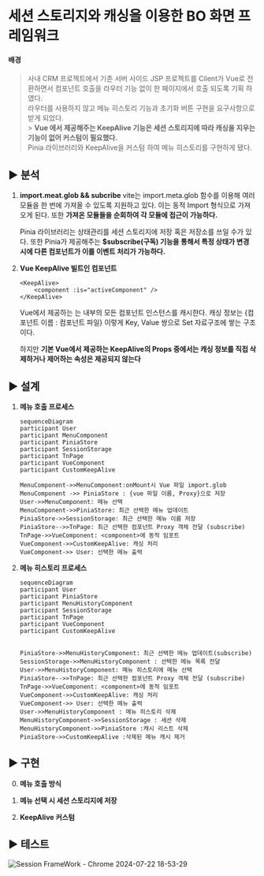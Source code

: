 # 세션 스토리지와 캐싱을 이용한 BO 화면 프레임워크

#### 배경

> 사내 CRM 프로젝트에서 기존 서버 사이드 JSP 프로젝트를 Cilent가 Vue로 전환하면서 컴포넌트 호출을 라우터 기능 없이 한 페이지에서 호출 되도록 기획 하였다. </br>
> 라우터를 사용하지 않고 메뉴 히스토리 기능과 초기화 버튼 구현을 요구사항으로 받게 되었다. </br> > **Vue 에서 제공해주는 KeepAlive 기능은 세션 스토리지에 따라 캐싱을 지우는 기능이 없어 커스텀이 필요했다.** </br>
> Pinia 라이브러리와 KeepAlive을 커스텀 하여 메뉴 히스토리를 구현하게 됐다.

## ▶ 분석

1. **import.meat.glob && subcribe**
   vite는 import.meta.glob 함수를 이용해 여러 모듈을 한 번에 가져올 수 있도록 지원하고 있다. 이는 동적 Import 형식으로 가져오게 된다. 또한 **가져온 모듈들을 순회하여 각 모듈에 접근이 가능하다.**</br>

    Pinia 라이브러리는 상태관리를 세션 스토리지에 저장 혹은 저장소를 쓰일 수가 있다. 또한 Pinia가 제공해주는 **$subscribe(구독) 기능을 통해서 특정 상태가 변경 시에 다른 컴포넌트가 이를 이벤트 처리가 가능하다.**

2. **Vue KeepAlive 빌트인 컴포넌트**

    ```vue
    <KeepAlive>
        <component :is="activeComponent" />
    </KeepAlive>
    ```

    Vue에서 제공하는 <KeepAlive>는 내부의 모든 컴포넌트 인스턴스를 캐시한다. 캐싱 정보는 {컴포넌트 이름 : 컴포넌트 파일} 이렇게 Key, Value 쌍으로 Set 자료구조에 쌓는 구조이다.

    하지만 **기본 Vue에서 제공하는 KeepAlive의 Props 중에서는 캐싱 정보를 직접 삭제하거나 제어하는 속성은 제공되지 않는다**

## ▶ 설계

1. **메뉴 호출 프로세스**

    ```mermaid
    sequenceDiagram
    participant User
    participant MenuComponent
    participant PiniaStore
    participant SessionStorage
    participant TnPage
    participant VueComponent
    participant CustomKeepAlive

    MenuComponent->>MenuComponent:onMount시 Vue 파일 import.glob
    MenuComponent ->> PiniaStore : {vue 파일 이름, Proxy}으로 저장
    User->>MenuComponent: 메뉴 선택
    MenuComponent->>PiniaStore: 최근 선택한 메뉴 업데이트
    PiniaStore->>SessionStorage: 최근 선택한 메뉴 이름 저장
    PiniaStore-->>TnPage: 최근 선택한 컴포넌트 Proxy 객체 전달 (subscribe)
    TnPage->>VueComponent: <component>에 동적 임포트
    VueComponent->>CustomKeepAlive: 캐싱 처리
    VueComponent->> User: 선택한 메뉴 출력
    ```

2. **메뉴 히스토리 프로세스**

    ```mermaid
    sequenceDiagram
    participant User
    participant PiniaStore
    participant MenuHistoryComponent
    participant SessionStorage
    participant TnPage
    participant VueComponent
    participant CustomKeepAlive


    PiniaStore->>MenuHistoryComponent: 최근 선택한 메뉴 업데이트(subscribe)
    SessionStorage->>MenuHistoryComponent : 선택한 메뉴 목록 전달
    User->>MenuHistoryComponent: 메뉴 히스토리에 메뉴 선택
    PiniaStore-->>TnPage: 최근 선택한 컴포넌트 Proxy 객체 전달 (subscribe)
    TnPage->>VueComponent: <component>에 동적 임포트
    VueComponent->>CustomKeepAlive: 캐싱 처리
    VueComponent->> User: 선택한 메뉴 출력
    User->>MenuHistoryComponent : 메뉴 히스토리 삭제
    MenuHistoryComponent->>SessionStorage : 세션 삭제
    MenuHistoryComponent->>PiniaStore :캐시 리스트 삭제
    PiniaStore->>CustomKeepAlive :삭제된 메뉴 캐시 제거
    ```

## ▶ 구현

0. **메뉴 호출 방식**

1. **메뉴 선택 시 세션 스토리지에 저장**

2. **KeepAlive 커스텀**

## ▶ 테스트

![Session FrameWork - Chrome 2024-07-22 18-53-29](https://github.com/user-attachments/assets/dbcef3d8-f30b-40ab-95a9-676469b230c0)
